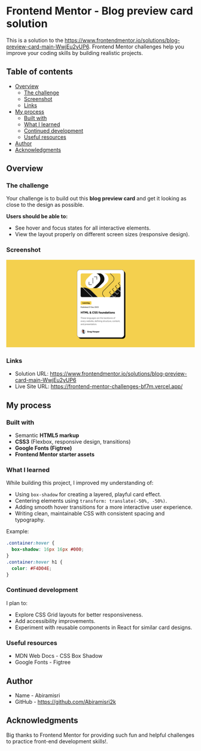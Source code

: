 # Frontend Mentor - Blog preview card solution

This is a solution to the https://www.frontendmentor.io/solutions/blog-preview-card-main-WwjEu2yUP6. Frontend Mentor challenges help you improve your coding skills by building realistic projects. 

## Table of contents

- [Overview](#overview)
  - [The challenge](#the-challenge)
  - [Screenshot](#screenshot)
  - [Links](#links)
- [My process](#my-process)
  - [Built with](#built-with)
  - [What I learned](#what-i-learned)
  - [Continued development](#continued-development)
  - [Useful resources](#useful-resources)
- [Author](#author)
- [Acknowledgments](#acknowledgments)

## Overview

### The challenge

Your challenge is to build out this **blog preview card** and get it looking as close to the design as possible.

**Users should be able to:**
- See hover and focus states for all interactive elements.
- View the layout properly on different screen sizes (responsive design).

### Screenshot

![](./assets/images/blog%20screenshot.png)

### Links

- Solution URL: https://www.frontendmentor.io/solutions/blog-preview-card-main-WwjEu2yUP6
- Live Site URL: https://frontend-mentor-challenges-bf7m.vercel.app/

## My process

### Built with

- Semantic **HTML5 markup**  
- **CSS3** (Flexbox, responsive design, transitions)  
- **Google Fonts (Figtree)**  
- **Frontend Mentor starter assets**

### What I learned

While building this project, I improved my understanding of:
- Using `box-shadow` for creating a layered, playful card effect.
- Centering elements using `transform: translate(-50%, -50%)`.
- Adding smooth hover transitions for a more interactive user experience.
- Writing clean, maintainable CSS with consistent spacing and typography.

Example:
```css
.container:hover {
  box-shadow: 16px 16px #000;
}
.container:hover h1 {
  color: #F4D04E;
}
```

### Continued development

I plan to:

- Explore CSS Grid layouts for better responsiveness.
- Add accessibility improvements.
- Experiment with reusable components in React for similar card designs.

### Useful resources

- MDN Web Docs - CSS Box Shadow
- Google Fonts - Figtree

## Author

- Name - Abiramisri
- GitHub - https://github.com/Abiramisri2k 

## Acknowledgments

Big thanks to Frontend Mentor for providing such fun and helpful challenges to practice front-end development skills!.
